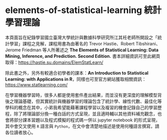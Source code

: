 # elements-of-statistical-learning 統計學習理論

本頁面旨在紀錄學習國立臺灣大學統計與數據科學研究所江其衽老師所開設之「統計學習」課程之見解，課程用書為由著名的 Trevor Hastie、Robert Tibshirani、Jerome Friedman 等人所著述之 
**The Elements of Statistical Learning: Data Mining, Inference, and Prediction. Second Edition.**
書本詳細資訊可至此網頁取得：https://hastie.su.domains/ElemStatLearn/

除此書之外，另外有較適合初學者的課本：**An Introduction to Statistical Learning: with Applications in R**，同樣也可至官方網站獲取相關資訊：https://www.statlearning.com/

在學習機器學習時，很多人都是使用套件產出結果，而並沒有更深度的理解模型背後之理論基礎，但其實統計與機器學習的理論包含了統計學、線性代數、最佳化等學科的概念在其中，小弟我希望能藉著課程學習以及複習的機會記錄自己的學習歷程，除了將理論部分換一種白話的方式呈現，並且適時輔以其他資料補充觀念，也會將部分課本習題以及程式模擬的程式碼一併以 jupyter notebook 的形式呈現，其中會交叉使用 `R` 語言與 `Python`，在文中會清楚地描述是使用何種語言撰寫，請各位讀者放心。



